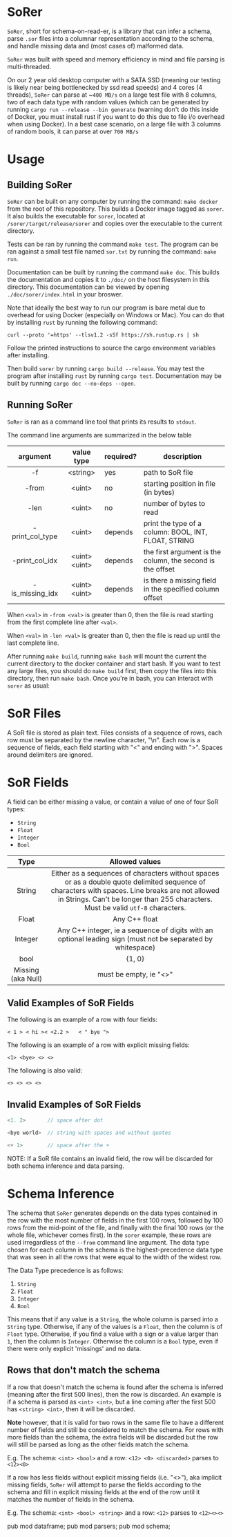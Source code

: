 # SoRer
`SoRer`, short for schema-on-read-er, is a library that can infer a schema,
parse `.sor` files into a columnar representation according to the schema,
and handle missing data and (most cases of) malformed data.

`SoRer` was built with speed and memory efficiency in mind and file parsing
is multi-threaded.

On our 2 year old desktop computer with a SATA SSD (meaning our testing is
likely near being bottlenecked by ssd read speeds) and 4 cores (4 threads),
`SoRer` can parse at ~`400 MB/s` on a large test file with 8 columns, two of
each data type with random values (which can be generated by running
`cargo run --release --bin generate` (warning don't do this inside of Docker,
you must install rust if you want to do this due to file i/o overhead when
using Docker). In a best case scenario, on a large file with 3 columns of
random bools, it can parse at over `700 MB/s`

# Usage
## Building SoRer
`SoRer` can be built on any computer by running the command: `make docker`
from the root of this repository. This builds a Docker image tagged as `sorer`.
It also builds the executable for `sorer`, located at
`/sorer/target/release/sorer` and copies over the executable to the current directory.

Tests can be ran by running the command `make test`. The program can be ran
against a small test file named `sor.txt` by running the command: `make run`.

Documentation can be built by running the command `make doc`. This builds the
documentation and copies it to `./doc/` on the host filesystem in this directory.
This documentation can be viewed by opening `./doc/sorer/index.html` in
your broswer.

Note that ideally the best way to run our program is bare metal due to
overhead for using Docker (especially on Windows or Mac). You can do that by
installing `rust` by running the following command:

`curl --proto '=https' --tlsv1.2 -sSf https://sh.rustup.rs | sh`

Follow the printed instructions to source the cargo environment variables after
installing.

Then build `sorer` by running `cargo build --release`. You may test the
program after installing `rust` by running `cargo test`. Documentation may
be built by running `cargo doc --no-deps --open`.

## Running SoRer
`SoRer` is ran as a command line tool that prints its results to `stdout`.

The command line arguments are summarized in the below table

| argument  | value type  | required?  | description  |
|:-:|:-:|---|---|
| -f   | \<string\>  | yes  | path to SoR file  |
| -from  | \<uint\>  | no  | starting position in file (in bytes)  |
| -len  | \<uint\>  |  no | number of bytes to read  |
| -print_col_type  | \<uint\>  | depends  | print the type of a column: BOOL, INT, FLOAT, STRING |
| -print_col_idx  | \<uint\> \<uint\>  | depends  | the first argument is the column, the second is the offset   |
| -is_missing_idx  | \<uint\> \<uint\>  | depends  | is there a missing field in the specified column offset  |

When `<val>` in `-from <val>` is greater than 0, then the file is read
starting from the first complete line after `<val>`.

When `<val>` in `-len <val>` is greater than 0, then the file is read
up until the last complete line.

After running `make build`, running `make bash` will mount the current
the current directory to the docker container and start bash. If you
want to test any large files, you should do `make build` first, then copy
the files into this directory, then run `make bash`. Once you're in bash,
you can interact with `sorer` as usual:


# SoR Files
A SoR file is stored as plain text. Files consists of a sequence of rows,
each row must be separated by the newline character, "\n".
Each row is a sequence of fields, each field starting with "<" and ending
with ">". Spaces around delimiters are ignored.

# SoR Fields
 A field can be either missing a value, or contain a value of one of four
 SoR types:
- `String`
- `Float`
- `Integer`
- `Bool`

|Type   |Allowed values   |
|:-:|:-:|
| String  | Either as a sequences of characters without spaces or as a double quote delimited sequence of characters with spaces. Line breaks are not allowed in Strings. Can't be longer than 255 characters. Must be valid `utf-8` characters. |
| Float  | Any C++ float    |
| Integer  | Any C++ integer, ie a sequence of digits with an optional leading sign (must not be separated by whitespace)   |
|bool   | {1, 0}  |
| Missing (aka Null)  | must be empty, ie "<>"  |


## Valid Examples of SoR Fields

The following is an example of a row with four fields:

`< 1 > < hi >< +2.2 >   < " bye ">`

The following is an example of a row with explicit missing fields:

`<1> <bye> <> <>`

The following is also valid:

`<> <> <> <>`

## Invalid Examples of SoR Fields

```c
<1. 2>       // space after dot

<bye world>  // string with spaces and without quotes

<+ 1>        // space after the +
```

NOTE: If a SoR file contains an invalid field, the row will be discarded
for both schema inference and data parsing.

# Schema Inference
The schema that `SoRer` generates depends on the data types contained in
the row with the most number of fields in the first 100 rows, followed by
100 rows from the mid-point of the file, and finally with the final 100
rows (or the whole file, whichever comes first). In the `sorer` example,
these rows are used irregardless of the `--from` command line argument. The
data type chosen for each column in the schema is the highest-precedence
data type that was seen in all the rows that were equal to the width of
the widest row.

The Data Type precedence is as follows:
1. `String`
2. `Float`
3. `Integer`
4. `Bool`

This means that if any value is a `String`, the whole column is parsed
into a `String` type. Otherwise, if any of the values is a `Float`, then
the column is of `Float` type. Otherwise, if you find a value with a sign
or a value larger than `1`, then the column is `Integer`. Otherwise the
column is a `Bool` type, even if there were only explicit 'missings' and no
data.

## Rows that don't match the schema
If a row that doesn't match the schema is found after the schema is
inferred (meaning after the first 500 lines), then the row is discarded.
An example is if a schema is parsed as `<int> <int>`,  but a line coming
after the first 500 has `<string> <int>`, then it will be discarded.

**Note** however, that it is valid for two rows in the same file to have a
different number of fields and still be considered to match the schema.
For rows with more fields than the schema, the extra fields will be
discarded but the row will still be parsed as long as the other fields
match the schema.

E.g. The schema: `<int> <bool>` and a row: `<12> <0> <discarded>`
parses to `<12><0>`


If a row has less fields without explicit missing fields (i.e. "<>"), aka
implicit missing fields, `SoRer` will attempt to parse the fields
according to the schema and fill in explicit missing fields at the end
of the row until it matches the number of fields in the schema.

E.g. The schema: `<int> <bool> <string>` and a row: `<12>`
parses to `<12><><>`

pub mod dataframe;
pub mod parsers;
pub mod schema;
